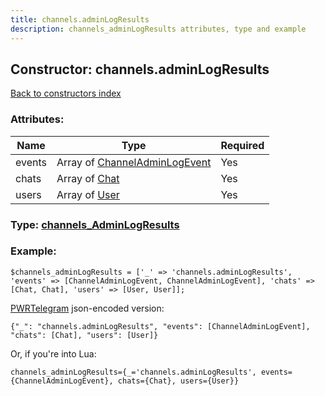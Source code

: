```yaml
---
title: channels.adminLogResults
description: channels_adminLogResults attributes, type and example
---
```

## Constructor: channels.adminLogResults  
[Back to constructors index](index.md)



### Attributes:

| Name     |    Type       | Required |
|----------|---------------|----------|
|events|Array of [ChannelAdminLogEvent](../types/ChannelAdminLogEvent.md) | Yes|
|chats|Array of [Chat](../types/Chat.md) | Yes|
|users|Array of [User](../types/User.md) | Yes|



### Type: [channels\_AdminLogResults](../types/channels_AdminLogResults.md)


### Example:

```
$channels_adminLogResults = ['_' => 'channels.adminLogResults', 'events' => [ChannelAdminLogEvent, ChannelAdminLogEvent], 'chats' => [Chat, Chat], 'users' => [User, User]];
```  

[PWRTelegram](https://pwrtelegram.xyz) json-encoded version:

```
{"_": "channels.adminLogResults", "events": [ChannelAdminLogEvent], "chats": [Chat], "users": [User]}
```


Or, if you're into Lua:  


```
channels_adminLogResults={_='channels.adminLogResults', events={ChannelAdminLogEvent}, chats={Chat}, users={User}}

```


